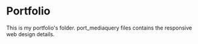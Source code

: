 # Portfolio
This is my portfolio's folder.
port_mediaquery files contains the responsive web design details.
